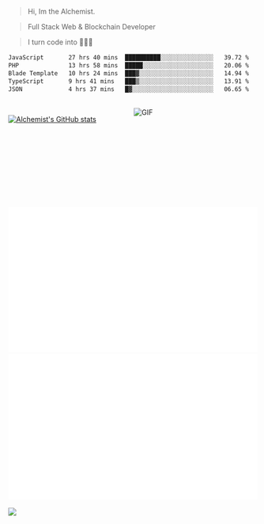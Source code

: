 > Hi, Im the Alchemist.

> Full Stack Web & Blockchain Developer

> I turn code into 💎💎💎

<!--START_SECTION:waka-->
```text
JavaScript       27 hrs 40 mins  ██████████░░░░░░░░░░░░░░░   39.72 % 
PHP              13 hrs 58 mins  █████░░░░░░░░░░░░░░░░░░░░   20.06 % 
Blade Template   10 hrs 24 mins  ███▓░░░░░░░░░░░░░░░░░░░░░   14.94 % 
TypeScript       9 hrs 41 mins   ███▒░░░░░░░░░░░░░░░░░░░░░   13.91 % 
JSON             4 hrs 37 mins   █▓░░░░░░░░░░░░░░░░░░░░░░░   06.65 % 
```
<!--END_SECTION:waka-->


<br />

<img align="right" alt="GIF" src="https://user-images.githubusercontent.com/5355808/139111924-210cc6fa-9fb1-4dac-929d-6324a5836a92.gif" width="250" height="200" />

[![Alchemist's GitHub stats](https://github-readme-stats.vercel.app/api?username=DrMaxis&show_icons=true&theme=outrun&count_private=true)](#)

![](https://raw.githubusercontent.com/DrMaxis/github-stats-transparent/output/generated/overview.svg)
![](https://raw.githubusercontent.com/DrMaxis/github-stats-transparent/output/generated/languages.svg)

 
<a href="https://count.getloli.com/"><img src="https://count.getloli.com/get/@:maxis-the-alchemist?theme=rule34"></a>
<!-- https://count.getloli.com/get/@alchemist?theme=rule34 -->
<br>


